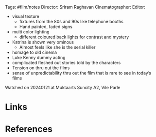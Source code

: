 Tags: #film/notes 
Director: Sriram Raghavan
Cinematographer: 
Editor:

- visual texture 
	- fixtures from the 80s and 90s like telephone booths
	- Hand painted, faded signs
- multi color lighting 
	- different coloured back lights for contrast and mystery 
- Katrina is shown very ominous
	- Almost feels like she is the serial killer 
- homage to old cinema
- Luke Kenny dummy acting
- complicated fleshed out stories told by the characters
- Tension on thru out the films
- sense of unpredictability thru out the film that is rare to see in today’s films


Watched on 20240121 at Muktaarts Suncity A2, Vile Parle

# Links

# References